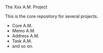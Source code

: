The Xxx A.M. Project

This is the core repository for several projects.

 - Core A.M.
 - Memo A.M.
 - Address A.M.
 - Task A.M.
 - and so on.
